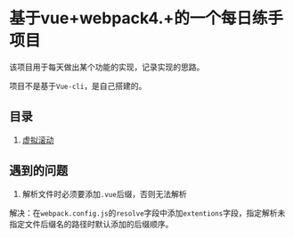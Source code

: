 # 基于vue+webpack4.+的一个每日练手项目

该项目用于每天做出某个功能的实现，记录实现的思路。

项目不是基于`Vue-cli`，是自己搭建的。

## 目录

1. [虚拟滚动](./虚拟滚动/README.md)

## 遇到的问题

1. 解析文件时必须要添加`.vue`后缀，否则无法解析

解决：在`webpack.config.js`的`resolve`字段中添加`extentions`字段，指定解析未指定文件后缀名的路径时默认添加的后缀顺序。
